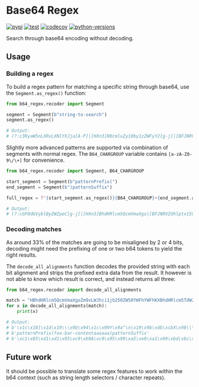 # Base64 Regex

[![pypi](https://img.shields.io/pypi/v/b64-regex)](https://pypi.org/project/b64-regex/)
[![test](https://github.com/MythicManiac/b64-regex/workflows/Test/badge.svg)](https://github.com/MythicManiac/b64-regex/actions)
[![codecov](https://codecov.io/gh/MythicManiac/b64-regex/branch/master/graph/badge.svg?token=D1IB10WPT7)](https://codecov.io/gh/MythicManiac/b64-regex)
[![python-versions](https://img.shields.io/pypi/pyversions/b64-regex.svg)](https://pypi.org/project/b64-regex/)

Search through base64 encoding without decoding.

## Usage

### Building a regex

To build a regex pattern for matching a specific string through base64, use the
`Segment.as_regex()` function:

```python
from b64_regex.recoder import Segment

segment = Segment(b"string-to-search")
segment.as_regex()

# Output:
# (?:c3RyaW5nLXRvLXNlYXJja[A-P]|[HXn3]N0cmluZy10by1zZWFyY2[g-j]|[BFJNRVZdhlptx159]zdHJpbmctdG8tc2VhcmNo)
```

Slightly more advanced patterns are supported via combination of segments with
normal regex. The `B64_CHARGROUP` variable contains `[a-zA-Z0-9\/\+]` for
convenience.

```python
from b64_regex.recoder import Segment, B64_CHARGROUP

start_segment = Segment(b"patternPrefix(")
end_segment = Segment(b")patternSuffix")

full_regex = f"{start_segment.as_regex()}{B64_CHARGROUP}+{end_segment.as_regex()}"

# Output:
# (?:cGF0dGVyblByZWZpeC[g-j]|[HXn3]BhdHRlcm5QcmVmaXgo|[BFJNRVZdhlptx159]wYXR0ZXJuUHJlZml4K[A-P])[a-zA-Z0-9\/\+]+(?:KXBhdHRlcm5TdWZmaX[g-j]|[CSiy]lwYXR0ZXJuU3VmZml4|[AEIMQUYcgkosw048]pcGF0dGVyblN1ZmZpe[A-P])
```

### Decoding matches

As around 33% of the matches are going to be misaligned by 2 or 4 bits,
decoding might need the prefixing of one or two b64 tokens to yield the right
results.

The `decode_all_alignments` function decodes the provided string with each bit
alignment and strips the prefixed extra data from the result. It however is not
able to know which result is correct, and instead returns all three:

```python
from b64_regex.recoder import decode_all_alignments

match = "HBhdHRlcm5QcmVmaXgoZm9vLWJhci1jb250ZW50YWFhYWFhKXBhdHRlcm5TdWZmaXh"
for x in decode_all_alignments(match):
    print(x)

# Output:
# b'\x1c\x18]\x1d\x19\\\x9b\x94\x1c\x99Y\x9a^\n\x19\x9b\xdb\xcbX\x98\\\x8bX\xdb\xdb\x9d\x19[\x9d\x18XXXXXJ\\\x18]\x1d\x19\\\x9b\x94\xddY\x99\x9a^'
# b'patternPrefix(foo-bar-contentaaaaaa)patternSuffix'
# b'\xc1\x85\xd1\xd1\x95\xc9\xb9A\xc9\x95\x99\xa5\xe0\xa1\x99\xbd\xbc\xb5\x89\x85\xc8\xb5\x8d\xbd\xb9\xd1\x95\xb9\xd1\x85\x85\x85\x85\x85\x84\xa5\xc1\x85\xd1\xd1\x95\xc9\xb9M\xd5\x99\x99\xa5\xe1'
```

## Future work

It should be possible to translate some regex features to work within the b64
context (such as string length selectors / character repeats).

